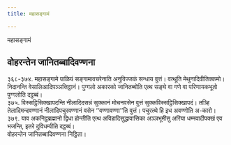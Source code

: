 ```yaml
---
title: महासङ्गामं

---
```

महासङ्गामं  


## वोहरन्तेन जानितब्बादिवण्णना

३६८-३७४. महासङ्गामे पाळियं सङ्गामावचरेनाति अनुविज्जकं सन्धाय वुत्तं। वत्थूति मेथुनादिवीतिक्कमो। निदानन्ति वेसालिआदिपञ्ञत्तिट्ठानं। पुग्गलो अकारको जानितब्बोति एत्थ सङ्घे वा गणे वा परिणायकभूतो पुग्गलोति दट्ठब्बं।  
३७५. विस्सट्ठिसिक्खापदन्ति नीलादिदसन्नं सुक्कानं मोचनवसेन वुत्तं सुक्कविस्सट्ठिसिक्खापदं। तञ्हि तेलादिमन्दवण्णानं नीलादिपचुरवण्णानं वसेन ‘‘वण्णावण्णा’’ति वुत्तं। पचुरत्थे हि इध अवण्णोति अ-कारो।  
३७९. याव अकनिट्ठब्रह्मानो द्विधा होन्तीति एत्थ अविहादिसुद्धावासिका अञ्ञभूमीसु अरिया धम्मवादीपक्खं एव भजन्ति, इतरे दुविधम्पीति दट्ठब्बं।  
वोहरन्तेन जानितब्बादिवण्णना निट्ठिता।  